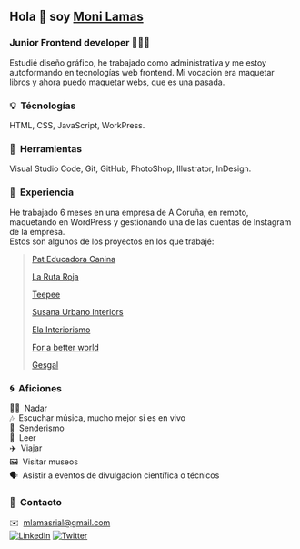 ## Hola 👋 soy [Moni Lamas](https://monilamas.netlify.app/)


### Junior Frontend developer 👩🏼‍💻
Estudié diseño gráfico, he trabajado como administrativa y me estoy autoformando en tecnologías web frontend. Mi vocación era maquetar libros y ahora puedo maquetar webs, que es una pasada.

### :bulb: &nbsp;Técnologías
HTML, CSS, JavaScript, WorkPress.

### :pushpin: &nbsp;Herramientas
Visual Studio Code, Git, GitHub, PhotoShop, Illustrator, InDesign.

### :bookmark: &nbsp;Experiencia 
He trabajado 6 meses en una empresa de A Coruña, en remoto, maquetando en WordPress y gestionando una de las cuentas de Instagram de la empresa.<br>
Estos son algunos de los proyectos en los que trabajé:
>[Pat Educadora Canina](https://pateducadoracanina.com/)
>
>[La Ruta Roja](https://www.larutaroja.com/)
>
>[Teepee](https://ivorysoluciones.com/tecnologia-que-soluciona-problemas/)
>
>[Susana Urbano Interiors](https://www.susanaurbanointeriors.com/)
>
>[Ela Interiorismo](https://www.elainteriorismo.com/)
>
>[For a better world](https://www.forabetterworld.es/)
>
>[Gesgal](https://www.gesgal.es/)

### :cyclone: &nbsp;Aficiones
🏊‍♀️ &nbsp;Nadar<br>
:notes: &nbsp;Escuchar música, mucho mejor si es en vivo<br>
🌲 &nbsp;Senderismo<br>
📗 &nbsp;Leer<br>
✈️ &nbsp;Viajar<br>
🖼 &nbsp;Visitar museos<br>
🗣 &nbsp;Asistir a eventos de divulgación científica o técnicos<br>

### :mega: &nbsp;Contacto
✉️ &nbsp;[mlamasrial@gmail.com](mailto:mlamasrial@gmail.com)<br>
<a href="https://www.linkedin.com/in/mónica-lamas/" rel="nofollow"><img alt="LinkedIn" src="https://camo.githubusercontent.com/1a7d6cae9394f845e35ba93a490943bc6c5dcd4303707d7bc33f58da7fd43821/68747470733a2f2f696d672e736869656c64732e696f2f62616467652f4c696e6b6564696e2d626c75653f6c6f676f3d6c696e6b6564696e266c6f676f436f6c6f723d7768697465" data-canonical-src="https://img.shields.io/badge/Linkedin-blue?logo=linkedin&amp;logoColor=white" style="max-width:100%;"></a>
<a href="https://twitter.com/MoniMonipeny" rel="nofollow"><img alt="Twitter" src="https://camo.githubusercontent.com/1a7d6cae9394f845e35ba93a490943bc6c5dcd4303707d7bc33f58da7fd43821/68747470733a2f2f696d672e736869656c64732e696f2f62616467652f4c696e6b6564696e2d626c75653f6c6f676f3d6c696e6b6564696e266c6f676f436f6c6f723d7768697465" data-canonical-src="https://img.shields.io/badge/Twitter-blue?logo=twitter&amp;logoColor=white" style="max-width:100%;"></a>








